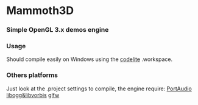 Mammoth3D
=========

### Simple OpenGL 3.x demos engine ###

### Usage ###

Should compile easily on Windows using the [codelite](http://www.codelite.org/) .workspace.

### Others platforms ###

Just look at the .project settings to compile, the engine require: [PortAudio](http://www.portaudio.com/) [libogg&libvorbis](http://xiph.org/downloads) [glfw](http://www.glfw.org/download.html)